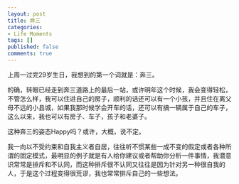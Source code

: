 ```yaml
---
layout: post
title: 奔三
categories:
- Life Moments
tags: []
published: false
comments: true
---
```

<p>上周一过完29岁生日，我想到的第一个词就是：奔三。</p>

<p>的确，转眼已经走到奔三道路上的最后一站，或许明年这个时候，我会变得轻松，不管怎么样，我可以住进自己的房子，顺利的话还可以有一个小孩，并且住在离父母不远的小县城，如果我那时候学会开车的话，还可以有搞一辆属于自己的车子，这么以来，我也可以有房子、车子，孩子和老婆子。</p>

<p>这种奔三的姿态Happy吗？或许，大概，说不定。</p>

<p>我一向以不受约束和自我主义者自居，往往听不惯某些一成不变的假定或者各种所谓的固定模式，最明显的例子就是有人给你建议或者帮助你分析一件事情，我潜意识常常是排斥和不认同，而这种排斥很不认同又往往是因为针对另一种很自我的人，于是这个过程变得很荒谬，我也常常排斥自己的一些想法。</p>
